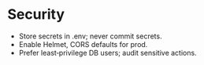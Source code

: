# Security

- Store secrets in .env; never commit secrets.
- Enable Helmet, CORS defaults for prod.
- Prefer least‑privilege DB users; audit sensitive actions.
